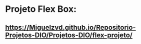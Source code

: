 # Projeto Flex Box:
## https://Miguelzvd.github.io/Repositorio-Projetos-DIO/Projetos-DIO/flex-projeto/
